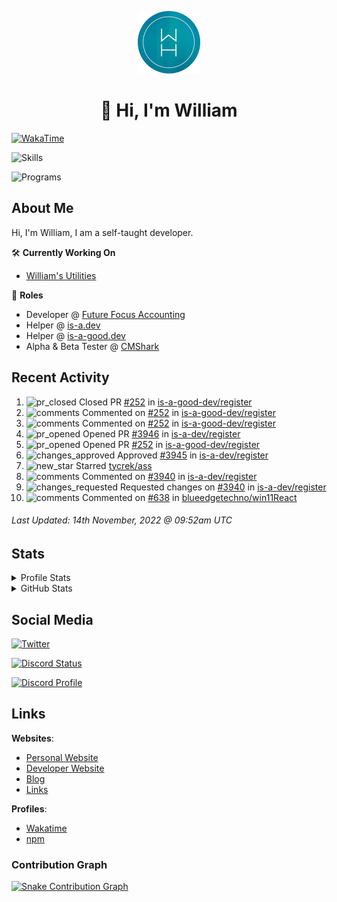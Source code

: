 <p align="center"><a href="https://williamharrison.me"><img src="https://raw.githubusercontent.com/WilliamDavidHarrison/WilliamDavidHarrison/main/assets/logo.png" height="100" width="100"></a></p>

<h1 align="center">👋 Hi, I'm William</h1>

[![WakaTime](https://wakatime.com/badge/user/817e29c1-e1ac-4adc-936b-37bfa447c165.svg?style=for-the-badge)](https://wakatime.com/@wh)

![Skills](https://skillicons.dev/icons?i=html,css,js,nodejs,py,markdown,tailwindcss)

![Programs](https://skillicons.dev/icons?i=vscode,github,githubactions,stackoverflow,cloudflare,netlify,vercel,mongodb,jquery)

<h2>About Me</h2>

Hi, I'm William, I am a self-taught developer.

🛠️ **Currently Working On**
- [William's Utilities](https://github.com/williamsutilities/bot)

💼 **Roles**
- Developer @ [Future Focus Accounting](https://github.com/futurefocusaccounting)
- Helper @ [is-a.dev](https://github.com/is-a-dev/register)
- Helper @ [is-a-good.dev](https://github.com/is-a-good-dev/register)
- Alpha & Beta Tester @ [CMShark](https://github.com/wclarkey/cmshark)

<h2>Recent Activity</h2>

<!--RECENT_ACTIVITY:start-->
1. ![pr_closed](https://cdn.jsdelivr.net/gh/Readme-Workflows/Readme-Icons@main/icons/octicons/PullRequestClosed.svg) Closed PR [#252](https://github.com/is-a-good-dev/register/pull/252) in [is-a-good-dev/register](https://github.com/is-a-good-dev/register)
2. ![comments](https://cdn.jsdelivr.net/gh/Readme-Workflows/Readme-Icons@main/icons/octicons/Comment.svg) Commented on [#252](https://github.com/is-a-good-dev/register/pull/252#issuecomment-1313386347) in [is-a-good-dev/register](https://github.com/is-a-good-dev/register)
3. ![comments](https://cdn.jsdelivr.net/gh/Readme-Workflows/Readme-Icons@main/icons/octicons/Comment.svg) Commented on [#252](https://github.com/is-a-good-dev/register/pull/252#issuecomment-1313360751) in [is-a-good-dev/register](https://github.com/is-a-good-dev/register)
4. ![pr_opened](https://cdn.jsdelivr.net/gh/Readme-Workflows/Readme-Icons@main/icons/octicons/PullRequestOpened.svg) Opened PR [#3946](https://github.com/is-a-dev/register/pull/3946) in [is-a-dev/register](https://github.com/is-a-dev/register)
5. ![pr_opened](https://cdn.jsdelivr.net/gh/Readme-Workflows/Readme-Icons@main/icons/octicons/PullRequestOpened.svg) Opened PR [#252](https://github.com/is-a-good-dev/register/pull/252) in [is-a-good-dev/register](https://github.com/is-a-good-dev/register)
6. ![changes_approved](https://cdn.jsdelivr.net/gh/Readme-Workflows/Readme-Icons@main/icons/octicons/ApprovedChanges.svg) Approved [#3945](https://github.com/is-a-dev/register/pull/3945#pullrequestreview-1178601471) in [is-a-dev/register](https://github.com/is-a-dev/register)
7. ![new_star](https://cdn.jsdelivr.net/gh/Readme-Workflows/Readme-Icons@main/icons/octicons/StarredRepositoryYellow.svg) Starred [tycrek/ass](https://github.com/tycrek/ass)
8. ![comments](https://cdn.jsdelivr.net/gh/Readme-Workflows/Readme-Icons@main/icons/octicons/Comment.svg) Commented on [#3940](https://github.com/is-a-dev/register/pull/3940#discussion_r1020840032) in [is-a-dev/register](https://github.com/is-a-dev/register)
9. ![changes_requested](https://cdn.jsdelivr.net/gh/Readme-Workflows/Readme-Icons@main/icons/octicons/RequestedChanges.svg) Requested changes on [#3940](https://github.com/is-a-dev/register/pull/3940#pullrequestreview-1178187136) in [is-a-dev/register](https://github.com/is-a-dev/register)
10. ![comments](https://cdn.jsdelivr.net/gh/Readme-Workflows/Readme-Icons@main/icons/octicons/Comment.svg) Commented on [#638](https://github.com/blueedgetechno/win11React/issues/638#issuecomment-1312630679) in [blueedgetechno/win11React](https://github.com/blueedgetechno/win11React)
<!--RECENT_ACTIVITY:end-->

<!--RECENT_ACTIVITY:last_update-->
###### Last Updated: 14th November, 2022 @ 09:52am UTC
<!--RECENT_ACTIVITY:last_update_end-->

<h2>Stats</h2>

<details>
<summary>Profile Stats</summary>

<br>

[![Profile Views](https://komarev.com/ghpvc/?username=williamdavidharrison&color=blue&style=for-the-badge)](https://github.com/williamdavidharrison)

</details>

<details>
<summary>GitHub Stats</summary>

<br>

[![GitHub Stats](https://github-readme-stats.api.williamharrison.dev/api?username=williamdavidharrison&theme=algolia&show_icons=true&border_radius=8&count_private=true&include_all_commits=true)](https://github.com/williamdavidharrison)

[![Top Languages](https://github-readme-stats.api.williamharrison.dev/api/top-langs/?username=williamdavidharrison&theme=algolia&layout=compact&border_radius=8)](https://github.com/williamdavidharrison)

[![GitHub Streak](https://wh-github-readme-streak-stats.herokuapp.com/?user=WilliamDavidHarrison&theme=dark)](https://github.com/williamdavidharrison)

</details>

<h2>Social Media</h2>

[![Twitter](https://img.shields.io/twitter/follow/WDHarrison09?color=1DA1F2&logo=twitter&style=for-the-badge)](https://twitter.com/intent/user?screen_name=wdharrison09)

[![Discord Status](https://discord-md-badge.api.williamharrison.dev/api/shield/853158265466257448?theme=discord-inverted)](https://discord.com/users/853158265466257448)

[![Discord Profile](https://lanyard-profile-readme.api.williamharrison.dev/api/853158265466257448)](https://discord.com/users/853158265466257448)

<h2>Links</h2>

**Websites**:
- [Personal Website](https://william.net.au)
- [Developer Website](https://williamharrison.dev)
- [Blog](https://www.williamharrison.blog)
- [Links](https://williamharrison.me)

**Profiles**:
- [Wakatime](https://wakatime.com/@wh)
- [npm](https://www.npmjs.com/~wdharrison09)

### Contribution Graph
[![Snake Contribution Graph](https://github.com/WilliamDavidHarrison/WilliamDavidHarrison/blob/output/github-contribution-grid-snake.svg)](https://github.com/williamdavidharrison)
